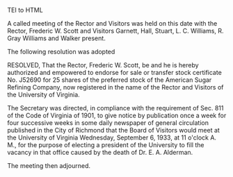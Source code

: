  TEI to HTML

A called meeting of the Rector and Visitors was held on this date with the Rector, Frederic W. Scott and Visitors Garnett, Hall, Stuart, L. C. Williams, R. Gray Williams and Walker present.

The following resolution was adopted

RESOLVED, That the Rector, Frederic W. Scott, be and he is hereby authorized and empowered to endorse for sale or transfer stock certificate No. J52690 for 25 shares of the preferred stock of the American Sugar Refining Company, now registered in the name of the Rector and Visitors of the University of Virginia.

The Secretary was directed, in compliance with the requirement of Sec. 811 of the Code of Virginia of 1901, to give notice by publication once a week for four successive weeks in some daily newspaper of general circulation published in the City of Richmond that the Board of Visitors would meet at the University of Virginia Wednesday, September 6, 1933, at 11 o'clock A. M., for the purpose of electing a president of the University to fill the vacancy in that office caused by the death of Dr. E. A. Alderman.

The meeting then adjourned.